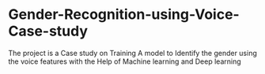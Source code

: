 # Gender-Recognition-using-Voice-Case-study
The project is a Case study on Training A model to Identify the gender using the voice features with the Help of Machine learning and Deep learning
